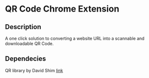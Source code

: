 # QR Code Chrome Extension

## Description

 A one click solution to converting a website URL into a scannable and downloadable QR Code.

## Dependecies

 QR library by David Shim [link](https://github.com/davidshimjs/qrcodejs)
